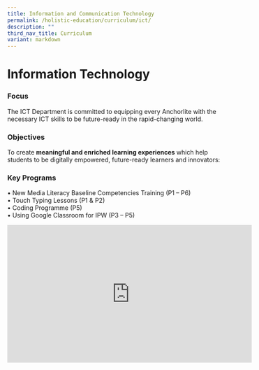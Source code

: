 ```yaml
---
title: Information and Communication Technology
permalink: /holistic-education/curriculum/ict/
description: ""
third_nav_title: Curriculum
variant: markdown
---
```

Information Technology
======================

### Focus

The ICT Department is committed to equipping every Anchorlite with the necessary ICT skills to be future-ready in the rapid-changing world.

### Objectives
To create **meaningful and enriched learning experiences** which help students to be digitally empowered, future-ready learners and innovators:

  

### Key Programs

•	New Media Literacy Baseline Competencies Training (P1 – P6)<br>
•	Touch Typing Lessons (P1 &amp; P2)<br>
•	Coding Programme (P5)<br>
•	Using Google Classroom for IPW (P3 – P5)


<div class="bp-youtube">
<iframe width="560" height="315" src="https://www.youtube.com/embed/z3vu7NwxO1I" title="YouTube video player" frameborder="0" allow="accelerometer; autoplay; clipboard-write; encrypted-media; gyroscope; picture-in-picture" allowfullscreen=""></iframe>
</div>